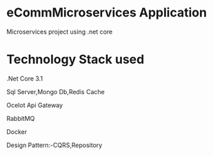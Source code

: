 # eCommMicroservices Application
 Microservices project using .net core 
# Technology Stack used
 .Net Core 3.1
 
 Sql Server,Mongo Db,Redis Cache
 
 Ocelot Api Gateway
 
 RabbitMQ
 
 Docker
 
 Design Pattern:-CQRS,Repository
 

